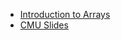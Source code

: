 * [Introduction to Arrays](https://www.geeksforgeeks.org/introduction-to-arrays/)
* [CMU Slides](https://www.cs.cmu.edu/~15122/handouts/03-arrays.pdf)
